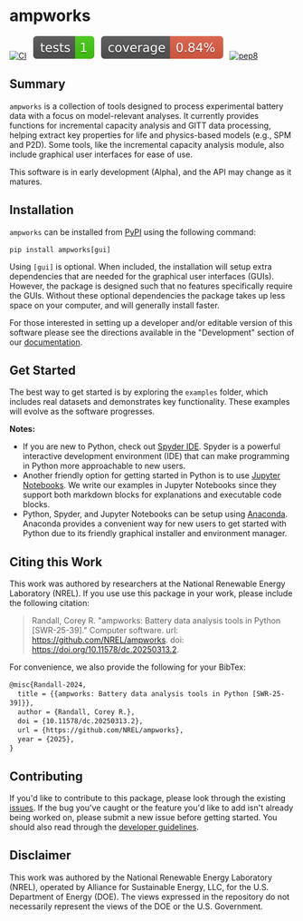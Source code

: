 # ampworks

[![CI][ci-b]][ci-l] &nbsp;
![tests][test-b] &nbsp;
![coverage][cov-b] &nbsp;
[![pep8][pep-b]][pep-l]

[ci-b]: https://github.com/NREL/ampworks/actions/workflows/ci.yml/badge.svg
[ci-l]: https://github.com/NREL/ampworks/actions/workflows/ci.yml

[test-b]: https://github.com/NREL/ampworks/blob/main/images/tests.svg?raw=true
[cov-b]: https://github.com/NREL/ampworks/blob/main/images/coverage.svg?raw=true

[pep-b]: https://img.shields.io/badge/code%20style-pep8-orange.svg
[pep-l]: https://www.python.org/dev/peps/pep-0008

## Summary
`ampworks` is a collection of tools designed to process experimental battery data with a focus on model-relevant analyses. It currently provides functions for incremental capacity analysis and GITT data processing, helping extract key properties for life and physics-based models (e.g., SPM and P2D). Some tools, like the incremental capacity analysis module, also include graphical user interfaces for ease of use.

This software is in early development (Alpha), and the API may change as it matures.

## Installation
`ampworks` can be installed from [PyPI](https://pypi.org/project/ampworks) using the following command:

```
pip install ampworks[gui]
```

Using `[gui]` is optional. When included, the installation will setup extra dependencies that are needed for the graphical user interfaces (GUIs). However, the package is designed such that no features specifically require the GUIs. Without these optional dependencies the package takes up less space on your computer, and will generally install faster.

For those interested in setting up a developer and/or editable version of this software please see the directions available in the "Development" section of our [documentation](https://ampworks.readthedocs.io/en/latest/development).

## Get Started
The best way to get started is by exploring the `examples` folder, which includes real datasets and demonstrates key functionality. These examples will evolve as the software progresses.

**Notes:**
* If you are new to Python, check out [Spyder IDE](https://www.spyder-ide.org/). Spyder is a powerful interactive development environment (IDE) that can make programming in Python more approachable to new users.
* Another friendly option for getting started in Python is to use [Jupyter Notebooks](https://jupyter.org/). We write our examples in Jupyter Notebooks since they support both markdown blocks for explanations and executable code blocks.
* Python, Spyder, and Jupyter Notebooks can be setup using [Anaconda](https://www.anaconda.com/download/success). Anaconda provides a convenient way for new users to get started with Python due to its friendly graphical installer and environment manager.

## Citing this Work
This work was authored by researchers at the National Renewable Energy Laboratory (NREL). If you use use this package in your work, please include the following citation:

> Randall, Corey R. "ampworks: Battery data analysis tools in Python [SWR-25-39]." Computer software. url: https://github.com/NREL/ampworks. doi: https://doi.org/10.11578/dc.20250313.2.

For convenience, we also provide the following for your BibTex:

```
@misc{Randall-2024,
  title = {{ampworks: Battery data analysis tools in Python [SWR-25-39]}},
  author = {Randall, Corey R.},
  doi = {10.11578/dc.20250313.2},
  url = {https://github.com/NREL/ampworks},
  year = {2025},
}
```

## Contributing
If you'd like to contribute to this package, please look through the existing [issues](https://github.com/NREL/ampworks/issues). If the bug you've caught or the feature you'd like to add isn't already being worked on, please submit a new issue before getting started. You should also read through the [developer guidelines](https://ampworks.readthedocs.io/en/latest/development).

## Disclaimer
This work was authored by the National Renewable Energy Laboratory (NREL), operated by Alliance for Sustainable Energy, LLC, for the U.S. Department of Energy (DOE). The views expressed in the repository do not necessarily represent the views of the DOE or the U.S. Government.
